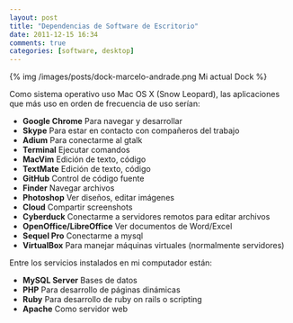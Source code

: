 ```yaml
---
layout: post
title: "Dependencias de Software de Escritorio"
date: 2011-12-15 16:34
comments: true
categories: [software, desktop]
---
```


{% img /images/posts/dock-marcelo-andrade.png Mi actual Dock %}

Como sistema operativo uso Mac OS X (Snow Leopard), las aplicaciones que m&aacute;s uso en orden de frecuencia de
uso ser&iacute;an:

<!-- more -->

- __Google Chrome__ Para navegar y desarrollar
- __Skype__ Para estar en contacto con compa&ntilde;eros del trabajo
- __Adium__ Para conectarme al gtalk
- __Terminal__ Ejecutar comandos
- __MacVim__ Edici&oacute;n de texto, c&oacute;digo
- __TextMate__ Edici&oacute;n de texto, c&oacute;digo
- __GitHub__ Control de c&oacute;digo fuente
- __Finder__ Navegar archivos
- __Photoshop__ Ver dise&ntilde;os, editar im&aacute;genes
- __Cloud__ Compartir screenshots
- __Cyberduck__ Conectarme a servidores remotos para editar archivos
- __OpenOffice/LibreOffice__ Ver documentos de Word/Excel
- __Sequel Pro__ Conectarme a mysql
- __VirtualBox__ Para manejar m&aacute;quinas virtuales (normalmente servidores)

Entre los servicios instalados en mi computador est&aacute;n:

- __MySQL Server__ Bases de datos
- __PHP__ Para desarrollo de p&aacute;ginas din&aacute;micas
- __Ruby__ Para desarrollo de ruby on rails o scripting
- __Apache__ Como servidor web
